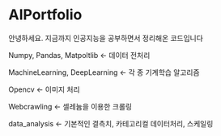 # AIPortfolio
안녕하세요.  지금까지 인공지능을 공부하면서 정리해온 코드입니다

Numpy, Pandas, Matpoltlib <- 데이터 전처리

MachineLearning, DeepLearning <- 각 종 기계학습 알고리즘

Opencv <- 이미지 처리

Webcrawling <- 셀레늄을 이용한 크롤링

data_analysis <- 기본적인 결측치, 카테고리컬 데이터처리, 스케일링


